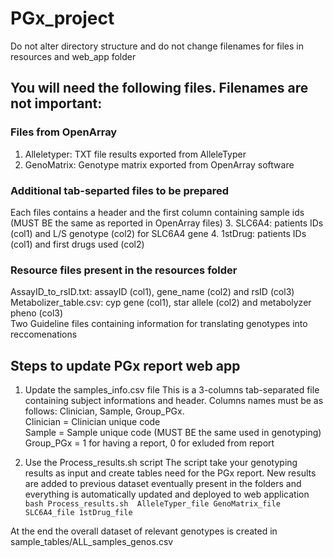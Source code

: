 # PGx_project

Do not alter directory structure and do not change filenames for files in resources and web_app folder

## You will need the following files. Filenames are not important:
### Files from OpenArray
1. Alleletyper: TXT file results exported from AlleleTyper
2. GenoMatrix: Genotype matrix exported from OpenArray software

### Additional tab-separted files to be prepared
Each files contains a header and the first column containing sample ids (MUST BE the same as reported in OpenArray files)
3. SLC6A4: patients IDs (col1) and L/S genotype (col2) for SLC6A4 gene
4. 1stDrug: patients IDs (col1) and first drugs used (col2)

### Resource files present in the resources folder
AssayID_to_rsID.txt: assayID (col1), gene_name (col2) and rsID (col3)
<br>Metabolizer_table.csv: cyp gene (col1), star allele (col2) and metabolyzer pheno (col3)
<br>Two Guideline files containing information for translating genotypes into reccomenations

## Steps to update PGx report web app
1. Update the samples_info.csv file
This is a 3-columns tab-separated file containing subject informations and header. Columns names must be as follows: Clinician, Sample, Group_PGx.
<br>Clinician = Clinician unique code
<br>Sample = Sample unique code (MUST BE the same used in genotyping)
<br>Group_PGx = 1 for having a report, 0 for exluded from report

2. Use the Process_results.sh script
The script take your genotyping results as input and create tables need for the PGx report. New results are added to previous dataset eventually present in the folders and everything is automatically updated and deployed to web application
<br>`bash Process_results.sh  AlleleTyper_file GenoMatrix_file SLC6A4_file 1stDrug_file`

At the end the overall dataset of relevant genotypes is created in sample_tables/ALL_samples_genos.csv

